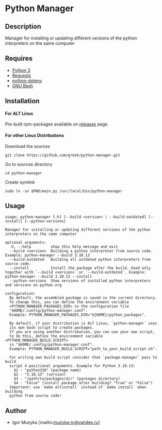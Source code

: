 # Python Manager

## Description

Manager for installing or updating different versions 
of the python interpreters on the same computer

## Requires

- [Python 3](https://www.python.org/)
- [Requests](https://github.com/psf/requests)
- [python-dotenv](https://github.com/theskumar/python-dotenv)
- [GNU Bash](https://www.gnu.org/software/bash/)

## Installation

#### For ALT Linux

Pre-built rpm-packages available on 
[releases](https://github.com/grmzk/python-manager/releases) page.

#### For other Linux Distributions

Download the sources
```
git clone https://github.com/grmzk/python-manager.git
```
Go to sources directory
```
cd python-manager
```
Create symlink
```
sudo ln -sv $PWD/main.py /usr/local/bin/python-manager
```

## Usage

```
usage: python-manager [-h] [--build <version> | --build-outdated] [--install] [--python-versions]

Manager for installing or updating different versions of the python interpreters on the same computer

optional arguments:
  -h, --help         show this help message and exit
  --build <version>  Building a python interpreter from source code. Example: python-manager --build 3.10.13
  --build-outdated   Building all outdated python interpreters from source code.
  --install          Install the package after the build. Used only together with `--build <version>` or `--build-outdated`. Example: python-manager --build 3.10.13 --install
  --python-versions  Show versions of installed python interpreters and versions on python.org

configuration:
  By default, the assembled package is saved in the current directory.
  To change this, you can define the environment variable
  <PYTHON_MANAGER_PACKAGES_DIR> in the configuration file
  "$HOME/.config/python-manager.conf".
  Example: PYTHON_MANAGER_PACKAGES_DIR="${HOME}/python_packages".

  By default, if your distribution is ALT Linux, `python-manager` uses
  its own bash script to create packages.
  If you are using another distribution, you can use your own script,
  to do this, define the environment variable <PYTHON_MANAGER_BUILD_SCRIPT>
  in "$HOME/.config/python-manager.conf".
  Example: PYTHON_MANAGER_BUILD_SCRIPT="path_to_your_build_script.sh".

  For writing own build script consider that `package-manager` pass to build
  script 4 positional arguments. Example for Python 3.10.13:
    $1 - "python310" (package name)
    $2 - "3.10.13" (version)
    $3 - "/path/to/packages/dir" (packages directory)
    $4 - "False" (install package after building? "True" or "False")
  Important: use `make altinstall` instead of `make install` when building
  python from source code!
```

## Author
- Igor Muzyka [mailto:muzyka-iv@yandex.ru]
